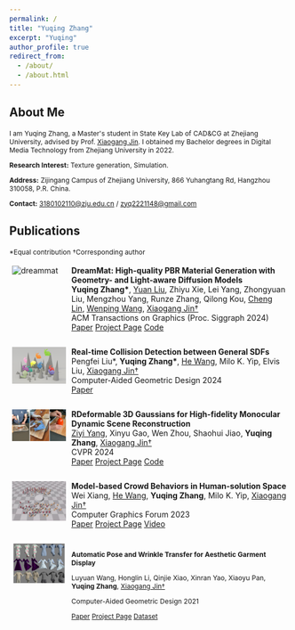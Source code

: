 ```yaml
---
permalink: /
title: "Yuqing Zhang"
excerpt: "Yuqing"
author_profile: true
redirect_from: 
  - /about/
  - /about.html
---
```


## About Me

I am Yuqing Zhang, a Master's student in State Key Lab of CAD&CG at Zhejiang University, advised by Prof. [Xiaogang Jin](http://www.cad.zju.edu.cn/home/jin). I obtained my Bachelor degrees in Digital Media Technology from Zhejiang University in 2022.

**Research Interest:** Texture generation, Simulation.

**Address:** Zijingang Campus of Zhejiang University, 866 Yuhangtang Rd, Hangzhou 310058, P.R. China.

**Contact:** [3180102110@zju.edu.cn](mailto:3180102110@zju.edu.cn) / [zyq2221148@gmail.com](mailto:zyq2221148@gmail.com)

## Publications
*Equal contribution †Corresponding author

<style>
  p {
    font-size: 12px;
  }
</style>

<p>

<div style="display: flex;">
  <div style="flex: 20%; padding: 5px;">
  <img src="../images/dreammat.jpg" width="100%" alt="dreammat">
</div>

<div style="flex: 80%; padding: 5px;">
  <b>DreamMat: High-quality PBR Material Generation with Geometry- and Light-aware Diffusion Models</b> <br>
  <b>Yuqing Zhang*</b>, <a href="https://liuyuan-pal.github.io/">Yuan Liu</a>, Zhiyu Xie, Lei Yang, Zhongyuan Liu, Mengzhou Yang, Runze Zhang, Qilong Kou, <a href="https://clinplayer.github.io/">Cheng Lin</a>, <a href="https://engineering.tamu.edu/cse/profiles/Wang-Wenping.html">Wenping Wang</a>, <a href="http://www.cad.zju.edu.cn/home/jin/">Xiaogang Jin†</a> <br>
  ACM Transactions on Graphics (Proc. Siggraph 2024) <br>
  <a href="https://zzzyuqing.github.io/dreammat.github.io/">Paper</a> <a href="https://zzzyuqing.github.io/dreammat.github.io/">Project Page</a> <a href="https://zzzyuqing.github.io/dreammat.github.io/">Code</a> <br>
  </div>
</div>

<br>

<div style="display: flex;">
  <div style="flex: 20%; padding: 5px;">
  <img src="../images/sdf.png" width="100%" alt="sdf">
</div>
<div style="flex: 80%; padding: 5px;">
  <b>Real-time Collision Detection between General SDFs</b> <br>
  Pengfei Liu*, <b>Yuqing Zhang*</b>, <a href="https://drhewang.com/">He Wang</a>, Milo K. Yip, Elvis Liu, <a href="http://www.cad.zju.edu.cn/home/jin/">Xiaogang Jin†</a> <br>
  Computer-Aided Geometric Design 2024 <br>
  <a href="http://www.cad.zju.edu.cn/home/jin/papers/Real_Time_CD_between_SDFs.pdf">Paper</a> <br>
  </div>
</div>

<br>
<div style="display: flex;">
  <div style="flex: 20%; padding: 5px;">
  <img src="../images/guassian.jpg" width="100%" alt="guassian">
</div>
<div style="flex: 80%; padding: 5px;">
  <b>RDeformable 3D Gaussians for High-fidelity Monocular Dynamic Scene Reconstruction</b> <br>
  <a href="https://github.com/ingra14m">Ziyi Yang</a>, Xinyu Gao, Wen Zhou, Shaohui Jiao,  <b>Yuqing Zhang</b>, <a href="http://www.cad.zju.edu.cn/home/jin/">Xiaogang Jin†</a> <br>
  CVPR 2024 <br>
  <a href="https://arxiv.org/abs/2309.13101">Paper</a> <a href="https://ingra14m.github.io/Deformable-Gaussians/">Project Page</a> <a href="https://github.com/ingra14m/Deformable-3D-Gaussians">Code</a> <br>
  </div>
</div>

<br>

<div style="display: flex;">
  <div style="flex: 20%; padding: 5px;">
  <img src="../images/crowd.jpg" width="100%" alt="图片描述">
</div>
<div style="flex: 80%; padding: 5px;">
<b>Model-based Crowd Behaviors in Human-solution Space</b> <br>
Wei Xiang, <a href="https://drhewang.com/">He Wang</a>, <b>Yuqing Zhang</b>, Milo K. Yip, <a href="http://www.cad.zju.edu.cn/home/jin/">Xiaogang Jin†</a> <br>
  Computer Graphics Forum 2023 <br>
  <a href="https://diglib.eg.org:8443/server/api/core/bitstreams/37b310ac-b9d0-42c7-8505-d281e3d8fc51/content">Paper</a> <a href="http://www.cad.zju.edu.cn/home/jin/cgf2023/cgf2023.htm">Project Page</a> <a href="http://www.cad.zju.edu.cn/home/jin/cgf2023/demo.mp4">Video</a> 
  </div>
</div>

<br>


<div style="display: flex;">
  <div style="flex: 20%; padding: 5px;">

  <img src="../images/WrinkleTransfer_Icon.jpg" width="100%" alt="图片描述">

  </div>
  <div style="flex: 80%; padding: 5px;">

<b>Automatic Pose and Wrinkle Transfer for Aesthetic Garment Display</b> <br>

Luyuan Wang, Honglin Li, Qinjie Xiao, Xinran Yao, Xiaoyu Pan, <b>Yuqing Zhang</b>, <a href="http://www.cad.zju.edu.cn/home/jin/">Xiaogang Jin†</a> <br>

  Computer-Aided Geometric Design 2021 <br>

  <a href="http://www.cad.zju.edu.cn/home/jin/cagd2021/paper.pdf">Paper</a> <a href="http://www.cad.zju.edu.cn/home/jin/cagd2021/cagd2021.htm">Project Page</a> <a href="https://github.com/Dancingmader/3D-High-quality-Garment-Dataset">Dataset</a> 

  </div>
</div>


</p>